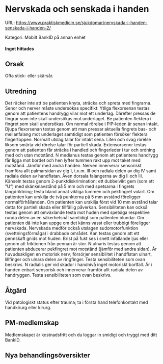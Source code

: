 # Nervskada och senskada i handen

URL: https://www.praktiskmedicin.se/sjukdomar/nervskada-i-handen-senskada-i-handen-2/



Kategori: Mobilt BankID på annan enhet

#### Inget hittades

## Orsak

Ofta stick- eller skärsår.

## Utredning

Det räcker inte att be patienten knyta, sträcka och spreta med fingrarna. Senor och nerver måste undersökas specifikt:
Ytliga flexorsenan testas genom att patientens handrygg vilar mot ett underlag. Därefter pressas de fingrar som inte skall undersökas mot underlaget. Be patienten flektera i fingret som skall undersökas. Om normal rörelse i PIP-leden är senan intakt.
Djupa flexorsenan testas genom att man pressar aktuella fingrets bas- och mellanfalang mot underlaget samtidigt som patienten försöker flektera fingertoppen. Normalt utslag talar för intakt sena. Liten och svag rörelse liksom smärta vid rörelse talar för partiell skada.
Extensorsenor testas genom att patienten får sträcka i handled och fingerleder i tur och ordning med och utan motstånd.
N medianus testas genom att patientens handrygg får ligga mot bordet och hen lyfter tummen rakt upp mot taket med motstånd. Jämför med andra handen. Nerven innerverar sensoriskt framföra allt palmarsidan av dig I, t.o.m. III och radiala delen av dig IV samt radiala delen av handflatan. Även dorsala falangerna av dig II och III. Känseln testas genom 2-punktdiskrimination; ett dubbelvikt gem (som ett ”U”) med skänkelavstånd på 5 mm och med spetsarna i fingrets längdriktning; testa bland annat viktiga tummen och pekfingret volart. Om patienten kan urskilja de två punkterna på 5 mm avstånd föreligger normalförhållanden. Om patienten kan urskilja först vid 10 mm avstånd talar detta för partiell skada eller tillfällig påverkan.
Sensibiliteten kan också testas genom att omväxlande testa mot huden med spetsiga respektive runda delen av en säkerhetsnål samtidigt som patienten blundar. Om patienten då inte kan uppge om det känns vasst eller trubbigt föreligger nervskada.
Nervskada medför också utslagen sudomotorfunktion (svettningsförmåga) i drabbade området. Kan testas genom att ett pennskaft gnids mot huden. Brist på fukt ses i snett infallande ljus eller genom att friktionen från pennan är stor.
N ulnaris testas genom att patienten abducerar pekfingret mot motstånd (jämför med andra sidan). Är huvudsakligen en motorisk nerv; försörjer sensibilitet i handflatan ulnart, lillfinger och ulnara delen av ringfinger. Testa sensibiliteten som ovan beskrivs.
N radialis ger vid skador i handnivå inget motoriskt bortfall. Är i handen enbart sensorisk och innerverar framför allt radiala delen av handryggen. Testa sensibiliteten som ovan beskrivs.

## Åtgärd

Vid patologiskt status efter trauma; ta i första hand telefonkontakt med handkirurg eller kirurg.

## PM-medlemskap

Medlemskapet är kostnadsfritt och du loggar in smidigt och tryggt med ditt BankID.

## Nya behandlingsöversikter

